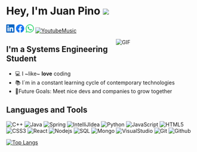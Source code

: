 # Hey, I'm Juan Pino <img width="30px" src="https://media.giphy.com/media/pgyzkDAjpffLG/giphy.gif" />

[<img alt="LinkedIn" width="22px" src="icons/linkedin.svg" />](https://www.linkedin.com/in/juan-pino-vidal/)
[<img alt="Facebook" width="22px" src="icons/facebook.svg" />](https://www.facebook.com/juanesteban.pinovidal)
[<img alt="Wpp" width="22px" src="icons/wpp.svg" />](https://wa.me/+573233927516)
[<img alt="YoutubeMusic" width="22px" src="icons/logo-C.gif" />](https://music.youtube.com/playlist?list=PLiiU9YHwlzB-vukp_061nna6fOvVgH2E9)

<img align="right" alt="GIF" width="210px" src="https://media.giphy.com/media/3oKIPnAiaMCws8nOsE/giphy.gif" />

## I'm a Systems Engineering Student  

- 💻 I ~like~ **love** coding
- 📚 I´m in a constant learning cycle of contemporary technologies
- 🌝Future Goals: Meet nice devs and companies to grow together

## Languages and Tools
![C++](https://img.shields.io/badge/-C++-000000?style=flat&logo=c%2B%2B)
![Java](https://img.shields.io/badge/-Java-000000?style=flat&logo=java)
![Spring](https://img.shields.io/badge/-Spring-000000?style=flat&logo=spring)
![IntelliJIdea](https://img.shields.io/badge/-IntelliJIDEA-000000?style=flat&logo=intellijidea)
![Python](https://img.shields.io/badge/-Python-000000?style=flat&logo=python)
![JavaScript](https://img.shields.io/badge/-JavaScript-000000?style=flat&logo=javascript)
![HTML5](https://img.shields.io/badge/-HTML5-000000?style=flat&logo=html5)
![CSS3](https://img.shields.io/badge/-CSS-000000?style=flat&logo=css3)
![React](https://img.shields.io/badge/-React-000000?style=flat&logo=react)
![Nodejs](https://img.shields.io/badge/-Nodejs-000000?style=flat&logo=nodedotjs)
![SQL](https://img.shields.io/badge/-SQL-000000?style=flat&logo=mysql)
![Mongo](https://img.shields.io/badge/-MongoDB-000000?style=flat&logo=mongodb)
![VisualStudio](https://img.shields.io/badge/-VisualStudio-000000?style=flat&logo=visualstudiocode)
![Git](https://img.shields.io/badge/-Git-000000?style=flat&logo=git)
![Github](https://img.shields.io/badge/-Github-000000?style=flat&logo=github) <br />



[![Top Langs](https://github-readme-stats.vercel.app/api/top-langs/?username=MonkeyDPino)](https://github.com/MonkeyDPino/github-readme-stats) 
